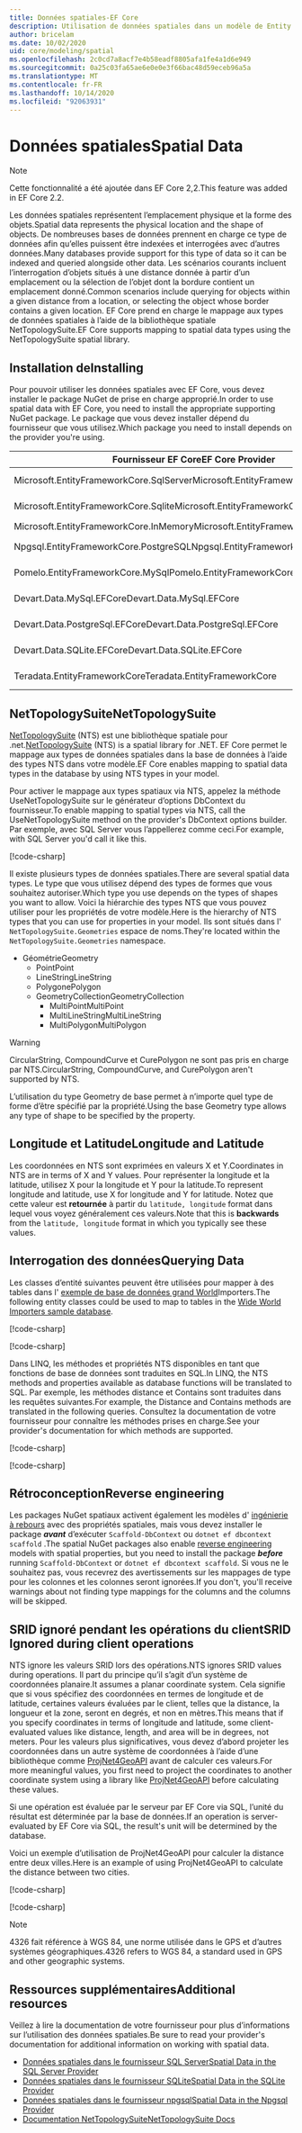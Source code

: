 ```yaml
---
title: Données spatiales-EF Core
description: Utilisation de données spatiales dans un modèle de Entity Framework Core
author: bricelam
ms.date: 10/02/2020
uid: core/modeling/spatial
ms.openlocfilehash: 2c0cd7a8acf7e4b58eadf8805afa1fe4a1d6e949
ms.sourcegitcommit: 0a25c03fa65ae6e0e0e3f66bac48d59eceb96a5a
ms.translationtype: MT
ms.contentlocale: fr-FR
ms.lasthandoff: 10/14/2020
ms.locfileid: "92063931"
---
```

# <a name="spatial-data"></a><span data-ttu-id="6938c-103">Données spatiales</span><span class="sxs-lookup"><span data-stu-id="6938c-103">Spatial Data</span></span>

> [!NOTE]
> <span data-ttu-id="6938c-104">Cette fonctionnalité a été ajoutée dans EF Core 2,2.</span><span class="sxs-lookup"><span data-stu-id="6938c-104">This feature was added in EF Core 2.2.</span></span>

<span data-ttu-id="6938c-105">Les données spatiales représentent l’emplacement physique et la forme des objets.</span><span class="sxs-lookup"><span data-stu-id="6938c-105">Spatial data represents the physical location and the shape of objects.</span></span> <span data-ttu-id="6938c-106">De nombreuses bases de données prennent en charge ce type de données afin qu’elles puissent être indexées et interrogées avec d’autres données.</span><span class="sxs-lookup"><span data-stu-id="6938c-106">Many databases provide support for this type of data so it can be indexed and queried alongside other data.</span></span> <span data-ttu-id="6938c-107">Les scénarios courants incluent l’interrogation d’objets situés à une distance donnée à partir d’un emplacement ou la sélection de l’objet dont la bordure contient un emplacement donné.</span><span class="sxs-lookup"><span data-stu-id="6938c-107">Common scenarios include querying for objects within a given distance from a location, or selecting the object whose border contains a given location.</span></span> <span data-ttu-id="6938c-108">EF Core prend en charge le mappage aux types de données spatiales à l’aide de la bibliothèque spatiale NetTopologySuite.</span><span class="sxs-lookup"><span data-stu-id="6938c-108">EF Core supports mapping to spatial data types using the NetTopologySuite spatial library.</span></span>

## <a name="installing"></a><span data-ttu-id="6938c-109">Installation de</span><span class="sxs-lookup"><span data-stu-id="6938c-109">Installing</span></span>

<span data-ttu-id="6938c-110">Pour pouvoir utiliser les données spatiales avec EF Core, vous devez installer le package NuGet de prise en charge approprié.</span><span class="sxs-lookup"><span data-stu-id="6938c-110">In order to use spatial data with EF Core, you need to install the appropriate supporting NuGet package.</span></span> <span data-ttu-id="6938c-111">Le package que vous devez installer dépend du fournisseur que vous utilisez.</span><span class="sxs-lookup"><span data-stu-id="6938c-111">Which package you need to install depends on the provider you're using.</span></span>

<span data-ttu-id="6938c-112">Fournisseur EF Core</span><span class="sxs-lookup"><span data-stu-id="6938c-112">EF Core Provider</span></span>                        | <span data-ttu-id="6938c-113">Package NuGet spatial</span><span class="sxs-lookup"><span data-stu-id="6938c-113">Spatial NuGet Package</span></span>
--------------------------------------- | ---------------------
<span data-ttu-id="6938c-114">Microsoft.EntityFrameworkCore.SqlServer</span><span class="sxs-lookup"><span data-stu-id="6938c-114">Microsoft.EntityFrameworkCore.SqlServer</span></span> | [<span data-ttu-id="6938c-115">Microsoft. EntityFrameworkCore. SqlServer. NetTopologySuite</span><span class="sxs-lookup"><span data-stu-id="6938c-115">Microsoft.EntityFrameworkCore.SqlServer.NetTopologySuite</span></span>](https://www.nuget.org/packages/Microsoft.EntityFrameworkCore.SqlServer.NetTopologySuite)
<span data-ttu-id="6938c-116">Microsoft.EntityFrameworkCore.Sqlite</span><span class="sxs-lookup"><span data-stu-id="6938c-116">Microsoft.EntityFrameworkCore.Sqlite</span></span>    | [<span data-ttu-id="6938c-117">Microsoft. EntityFrameworkCore. sqlite. NetTopologySuite</span><span class="sxs-lookup"><span data-stu-id="6938c-117">Microsoft.EntityFrameworkCore.Sqlite.NetTopologySuite</span></span>](https://www.nuget.org/packages/Microsoft.EntityFrameworkCore.Sqlite.NetTopologySuite)
<span data-ttu-id="6938c-118">Microsoft.EntityFrameworkCore.InMemory</span><span class="sxs-lookup"><span data-stu-id="6938c-118">Microsoft.EntityFrameworkCore.InMemory</span></span>  | [<span data-ttu-id="6938c-119">NetTopologySuite</span><span class="sxs-lookup"><span data-stu-id="6938c-119">NetTopologySuite</span></span>](https://www.nuget.org/packages/NetTopologySuite)
<span data-ttu-id="6938c-120">Npgsql.EntityFrameworkCore.PostgreSQL</span><span class="sxs-lookup"><span data-stu-id="6938c-120">Npgsql.EntityFrameworkCore.PostgreSQL</span></span>   | [<span data-ttu-id="6938c-121">Npgsql. EntityFrameworkCore. PostgreSQL. NetTopologySuite</span><span class="sxs-lookup"><span data-stu-id="6938c-121">Npgsql.EntityFrameworkCore.PostgreSQL.NetTopologySuite</span></span>](https://www.nuget.org/packages/Npgsql.EntityFrameworkCore.PostgreSQL.NetTopologySuite)
<span data-ttu-id="6938c-122">Pomelo.EntityFrameworkCore.MySql</span><span class="sxs-lookup"><span data-stu-id="6938c-122">Pomelo.EntityFrameworkCore.MySql</span></span>        | [<span data-ttu-id="6938c-123">Pomelo. EntityFrameworkCore. MySql. NetTopologySuite</span><span class="sxs-lookup"><span data-stu-id="6938c-123">Pomelo.EntityFrameworkCore.MySql.NetTopologySuite</span></span>](https://www.nuget.org/packages/Pomelo.EntityFrameworkCore.MySql.NetTopologySuite)
<span data-ttu-id="6938c-124">Devart.Data.MySql.EFCore</span><span class="sxs-lookup"><span data-stu-id="6938c-124">Devart.Data.MySql.EFCore</span></span>                | [<span data-ttu-id="6938c-125">Devart. Data. MySql. EFCore. NetTopologySuite</span><span class="sxs-lookup"><span data-stu-id="6938c-125">Devart.Data.MySql.EFCore.NetTopologySuite</span></span>](https://www.nuget.org/packages/Devart.Data.MySql.EFCore.NetTopologySuite)
<span data-ttu-id="6938c-126">Devart.Data.PostgreSql.EFCore</span><span class="sxs-lookup"><span data-stu-id="6938c-126">Devart.Data.PostgreSql.EFCore</span></span>           | [<span data-ttu-id="6938c-127">Devart. Data. PostgreSql. EFCore. NetTopologySuite</span><span class="sxs-lookup"><span data-stu-id="6938c-127">Devart.Data.PostgreSql.EFCore.NetTopologySuite</span></span>](https://www.nuget.org/packages/Devart.Data.PostgreSql.EFCore.NetTopologySuite)
<span data-ttu-id="6938c-128">Devart.Data.SQLite.EFCore</span><span class="sxs-lookup"><span data-stu-id="6938c-128">Devart.Data.SQLite.EFCore</span></span>               | [<span data-ttu-id="6938c-129">Devart. Data. SQLite. EFCore. NetTopologySuite</span><span class="sxs-lookup"><span data-stu-id="6938c-129">Devart.Data.SQLite.EFCore.NetTopologySuite</span></span>](https://www.nuget.org/packages/Devart.Data.SQLite.EFCore.NetTopologySuite)
<span data-ttu-id="6938c-130">Teradata.EntityFrameworkCore</span><span class="sxs-lookup"><span data-stu-id="6938c-130">Teradata.EntityFrameworkCore</span></span>            | [<span data-ttu-id="6938c-131">Teradata. EntityFrameworkCore. NetTopologySuite</span><span class="sxs-lookup"><span data-stu-id="6938c-131">Teradata.EntityFrameworkCore.NetTopologySuite</span></span>](https://www.nuget.org/packages/Teradata.EntityFrameworkCore.NetTopologySuite)

## <a name="nettopologysuite"></a><span data-ttu-id="6938c-132">NetTopologySuite</span><span class="sxs-lookup"><span data-stu-id="6938c-132">NetTopologySuite</span></span>

<span data-ttu-id="6938c-133">[NetTopologySuite](https://nettopologysuite.github.io/NetTopologySuite/) (NTS) est une bibliothèque spatiale pour .net.</span><span class="sxs-lookup"><span data-stu-id="6938c-133">[NetTopologySuite](https://nettopologysuite.github.io/NetTopologySuite/) (NTS) is a spatial library for .NET.</span></span> <span data-ttu-id="6938c-134">EF Core permet le mappage aux types de données spatiales dans la base de données à l’aide des types NTS dans votre modèle.</span><span class="sxs-lookup"><span data-stu-id="6938c-134">EF Core enables mapping to spatial data types in the database by using NTS types in your model.</span></span>

<span data-ttu-id="6938c-135">Pour activer le mappage aux types spatiaux via NTS, appelez la méthode UseNetTopologySuite sur le générateur d’options DbContext du fournisseur.</span><span class="sxs-lookup"><span data-stu-id="6938c-135">To enable mapping to spatial types via NTS, call the UseNetTopologySuite method on the provider's DbContext options builder.</span></span> <span data-ttu-id="6938c-136">Par exemple, avec SQL Server vous l’appellerez comme ceci.</span><span class="sxs-lookup"><span data-stu-id="6938c-136">For example, with SQL Server you'd call it like this.</span></span>

[!code-csharp[](../../../samples/core/Spatial/SqlServer/Models/WideWorldImportersContext.cs?name=snippet_UseNetTopologySuite)]

<span data-ttu-id="6938c-137">Il existe plusieurs types de données spatiales.</span><span class="sxs-lookup"><span data-stu-id="6938c-137">There are several spatial data types.</span></span> <span data-ttu-id="6938c-138">Le type que vous utilisez dépend des types de formes que vous souhaitez autoriser.</span><span class="sxs-lookup"><span data-stu-id="6938c-138">Which type you use depends on the types of shapes you want to allow.</span></span> <span data-ttu-id="6938c-139">Voici la hiérarchie des types NTS que vous pouvez utiliser pour les propriétés de votre modèle.</span><span class="sxs-lookup"><span data-stu-id="6938c-139">Here is the hierarchy of NTS types that you can use for properties in your model.</span></span> <span data-ttu-id="6938c-140">Ils sont situés dans l' `NetTopologySuite.Geometries` espace de noms.</span><span class="sxs-lookup"><span data-stu-id="6938c-140">They're located within the `NetTopologySuite.Geometries` namespace.</span></span>

* <span data-ttu-id="6938c-141">Géométrie</span><span class="sxs-lookup"><span data-stu-id="6938c-141">Geometry</span></span>
  * <span data-ttu-id="6938c-142">Point</span><span class="sxs-lookup"><span data-stu-id="6938c-142">Point</span></span>
  * <span data-ttu-id="6938c-143">LineString</span><span class="sxs-lookup"><span data-stu-id="6938c-143">LineString</span></span>
  * <span data-ttu-id="6938c-144">Polygone</span><span class="sxs-lookup"><span data-stu-id="6938c-144">Polygon</span></span>
  * <span data-ttu-id="6938c-145">GeometryCollection</span><span class="sxs-lookup"><span data-stu-id="6938c-145">GeometryCollection</span></span>
    * <span data-ttu-id="6938c-146">MultiPoint</span><span class="sxs-lookup"><span data-stu-id="6938c-146">MultiPoint</span></span>
    * <span data-ttu-id="6938c-147">MultiLineString</span><span class="sxs-lookup"><span data-stu-id="6938c-147">MultiLineString</span></span>
    * <span data-ttu-id="6938c-148">MultiPolygon</span><span class="sxs-lookup"><span data-stu-id="6938c-148">MultiPolygon</span></span>

> [!WARNING]
> <span data-ttu-id="6938c-149">CircularString, CompoundCurve et CurePolygon ne sont pas pris en charge par NTS.</span><span class="sxs-lookup"><span data-stu-id="6938c-149">CircularString, CompoundCurve, and CurePolygon aren't supported by NTS.</span></span>

<span data-ttu-id="6938c-150">L’utilisation du type Geometry de base permet à n’importe quel type de forme d’être spécifié par la propriété.</span><span class="sxs-lookup"><span data-stu-id="6938c-150">Using the base Geometry type allows any type of shape to be specified by the property.</span></span>

## <a name="longitude-and-latitude"></a><span data-ttu-id="6938c-151">Longitude et Latitude</span><span class="sxs-lookup"><span data-stu-id="6938c-151">Longitude and Latitude</span></span>

<span data-ttu-id="6938c-152">Les coordonnées en NTS sont exprimées en valeurs X et Y.</span><span class="sxs-lookup"><span data-stu-id="6938c-152">Coordinates in NTS are in terms of X and Y values.</span></span> <span data-ttu-id="6938c-153">Pour représenter la longitude et la latitude, utilisez X pour la longitude et Y pour la latitude.</span><span class="sxs-lookup"><span data-stu-id="6938c-153">To represent longitude and latitude, use X for longitude and Y for latitude.</span></span> <span data-ttu-id="6938c-154">Notez que cette valeur est **retournée** à partir du `latitude, longitude` format dans lequel vous voyez généralement ces valeurs.</span><span class="sxs-lookup"><span data-stu-id="6938c-154">Note that this is **backwards** from the `latitude, longitude` format in which you typically see these values.</span></span>

## <a name="querying-data"></a><span data-ttu-id="6938c-155">Interrogation des données</span><span class="sxs-lookup"><span data-stu-id="6938c-155">Querying Data</span></span>

<span data-ttu-id="6938c-156">Les classes d’entité suivantes peuvent être utilisées pour mapper à des tables dans l' [exemple de base de données grand World](https://go.microsoft.com/fwlink/?LinkID=800630)Importers.</span><span class="sxs-lookup"><span data-stu-id="6938c-156">The following entity classes could be used to map to tables in the [Wide World Importers sample database](https://go.microsoft.com/fwlink/?LinkID=800630).</span></span>

[!code-csharp[](../../../samples/core/Spatial/SqlServer/Models/City.cs?name=snippet_City)]

[!code-csharp[](../../../samples/core/Spatial/SqlServer/Models/Country.cs?name=snippet_Country)]

<span data-ttu-id="6938c-157">Dans LINQ, les méthodes et propriétés NTS disponibles en tant que fonctions de base de données sont traduites en SQL.</span><span class="sxs-lookup"><span data-stu-id="6938c-157">In LINQ, the NTS methods and properties available as database functions will be translated to SQL.</span></span> <span data-ttu-id="6938c-158">Par exemple, les méthodes distance et Contains sont traduites dans les requêtes suivantes.</span><span class="sxs-lookup"><span data-stu-id="6938c-158">For example, the Distance and Contains methods are translated in the following queries.</span></span> <span data-ttu-id="6938c-159">Consultez la documentation de votre fournisseur pour connaître les méthodes prises en charge.</span><span class="sxs-lookup"><span data-stu-id="6938c-159">See your provider's documentation for which methods are supported.</span></span>

[!code-csharp[](../../../samples/core/Spatial/SqlServer/Program.cs?name=snippet_Distance)]

[!code-csharp[](../../../samples/core/Spatial/SqlServer/Program.cs?name=snippet_Contains)]

## <a name="reverse-engineering"></a><span data-ttu-id="6938c-160">Rétroconception</span><span class="sxs-lookup"><span data-stu-id="6938c-160">Reverse engineering</span></span>

<span data-ttu-id="6938c-161">Les packages NuGet spatiaux activent également les modèles d' [ingénierie à rebours](xref:core/managing-schemas/scaffolding) avec des propriétés spatiales, mais vous devez installer le package ***avant*** d’exécuter `Scaffold-DbContext` ou `dotnet ef dbcontext scaffold` .</span><span class="sxs-lookup"><span data-stu-id="6938c-161">The spatial NuGet packages also enable [reverse engineering](xref:core/managing-schemas/scaffolding) models with spatial properties, but you need to install the package ***before*** running `Scaffold-DbContext` or `dotnet ef dbcontext scaffold`.</span></span> <span data-ttu-id="6938c-162">Si vous ne le souhaitez pas, vous recevrez des avertissements sur les mappages de type pour les colonnes et les colonnes seront ignorées.</span><span class="sxs-lookup"><span data-stu-id="6938c-162">If you don't, you'll receive warnings about not finding type mappings for the columns and the columns will be skipped.</span></span>

## <a name="srid-ignored-during-client-operations"></a><span data-ttu-id="6938c-163">SRID ignoré pendant les opérations du client</span><span class="sxs-lookup"><span data-stu-id="6938c-163">SRID Ignored during client operations</span></span>

<span data-ttu-id="6938c-164">NTS ignore les valeurs SRID lors des opérations.</span><span class="sxs-lookup"><span data-stu-id="6938c-164">NTS ignores SRID values during operations.</span></span> <span data-ttu-id="6938c-165">Il part du principe qu’il s’agit d’un système de coordonnées planaire.</span><span class="sxs-lookup"><span data-stu-id="6938c-165">It assumes a planar coordinate system.</span></span> <span data-ttu-id="6938c-166">Cela signifie que si vous spécifiez des coordonnées en termes de longitude et de latitude, certaines valeurs évaluées par le client, telles que la distance, la longueur et la zone, seront en degrés, et non en mètres.</span><span class="sxs-lookup"><span data-stu-id="6938c-166">This means that if you specify coordinates in terms of longitude and latitude, some client-evaluated values like distance, length, and area will be in degrees, not meters.</span></span> <span data-ttu-id="6938c-167">Pour les valeurs plus significatives, vous devez d’abord projeter les coordonnées dans un autre système de coordonnées à l’aide d’une bibliothèque comme [ProjNet4GeoAPI](https://github.com/NetTopologySuite/ProjNet4GeoAPI) avant de calculer ces valeurs.</span><span class="sxs-lookup"><span data-stu-id="6938c-167">For more meaningful values, you first need to project the coordinates to another coordinate system using a library like [ProjNet4GeoAPI](https://github.com/NetTopologySuite/ProjNet4GeoAPI) before calculating these values.</span></span>

<span data-ttu-id="6938c-168">Si une opération est évaluée par le serveur par EF Core via SQL, l’unité du résultat est déterminée par la base de données.</span><span class="sxs-lookup"><span data-stu-id="6938c-168">If an operation is server-evaluated by EF Core via SQL, the result's unit will be determined by the database.</span></span>

<span data-ttu-id="6938c-169">Voici un exemple d’utilisation de ProjNet4GeoAPI pour calculer la distance entre deux villes.</span><span class="sxs-lookup"><span data-stu-id="6938c-169">Here is an example of using ProjNet4GeoAPI to calculate the distance between two cities.</span></span>

[!code-csharp[](../../../samples/core/Spatial/Projections/GeometryExtensions.cs?name=snippet_GeometryExtensions)]

[!code-csharp[](../../../samples/core/Spatial/Projections/Program.cs?name=snippet_ProjectTo)]

> [!NOTE]
> <span data-ttu-id="6938c-170">4326 fait référence à WGS 84, une norme utilisée dans le GPS et d’autres systèmes géographiques.</span><span class="sxs-lookup"><span data-stu-id="6938c-170">4326 refers to WGS 84, a standard used in GPS and other geographic systems.</span></span>

## <a name="additional-resources"></a><span data-ttu-id="6938c-171">Ressources supplémentaires</span><span class="sxs-lookup"><span data-stu-id="6938c-171">Additional resources</span></span>

<span data-ttu-id="6938c-172">Veillez à lire la documentation de votre fournisseur pour plus d’informations sur l’utilisation des données spatiales.</span><span class="sxs-lookup"><span data-stu-id="6938c-172">Be sure to read your provider's documentation for additional information on working with spatial data.</span></span>

* [<span data-ttu-id="6938c-173">Données spatiales dans le fournisseur SQL Server</span><span class="sxs-lookup"><span data-stu-id="6938c-173">Spatial Data in the SQL Server Provider</span></span>](xref:core/providers/sql-server/spatial)
* [<span data-ttu-id="6938c-174">Données spatiales dans le fournisseur SQLite</span><span class="sxs-lookup"><span data-stu-id="6938c-174">Spatial Data in the SQLite Provider</span></span>](xref:core/providers/sqlite/spatial)
* [<span data-ttu-id="6938c-175">Données spatiales dans le fournisseur npgsql</span><span class="sxs-lookup"><span data-stu-id="6938c-175">Spatial Data in the Npgsql Provider</span></span>](https://www.npgsql.org/efcore/mapping/nts.html)
* [<span data-ttu-id="6938c-176">Documentation NetTopologySuite</span><span class="sxs-lookup"><span data-stu-id="6938c-176">NetTopologySuite Docs</span></span>](https://nettopologysuite.github.io/NetTopologySuite/)
